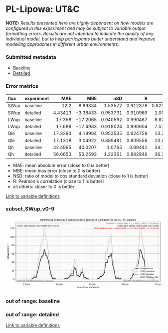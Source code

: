 # PL-Lipowa: UT&C

**NOTE:** *Results presented here are highly dependent on how models are configured in this experiment and may be subject to variable output formatting errors. Results are not intended to indicate the quality of any individual model, but to help participants better understand and improve modelling approaches in different urban environments.*

### Submitted metadata

- [Baseline](UT&C_PL-Lipowa_baseline_attrs.md)
- [Detailed](UT&C_PL-Lipowa_detailed_attrs.md)

### Error metrics

| flux   | experiment   |      MAE |       MBE |      nSD |        R |       5th |      95th |     RMSE |    cRMSE |     AMBE |     1-nSD |        1-R |   nSkewness |   nKurtosis |   Overlap |
|:-------|:-------------|---------:|----------:|---------:|---------:|----------:|----------:|---------:|---------:|---------:|----------:|-----------:|------------:|------------:|----------:|
| SWup   | baseline     | 12.2     |   8.89334 | 1.53572  | 0.912378 |  0.823368 | 35.0451   | 17.6103  | 0.745736 |  8.89334 | 0.535717  | 0.0876223  |   0.0186833 |    1.59876  |  0.227035 |
| SWup   | detailed     |  4.43413 |  -3.38433 | 0.953731 | 0.910969 |  1.00408  |  0.817733 |  9.10457 | 0.414686 |  3.38433 | 0.0462705 | 0.0890312  |   0.0210353 |    1.65635  |  0.127721 |
| LWup   | baseline     | 17.358   | -17.2065  | 0.940592 | 0.990467 |  8.82794  | 18.4374   | 19.2891  | 0.1465   | 17.2065  | 0.0594111 | 0.00953284 |   0.430298  |    1.22473  |  0.12844  |
| LWup   | detailed     | 17.686   | -17.4983  | 0.918024 | 0.990604 |  7.51658  | 21.7587   | 19.7758  | 0.154828 | 17.4983  | 0.0819792 | 0.00939611 |   0.394217  |    1.14121  |  0.130769 |
| Qle    | baseline     | 17.3293  |   4.19964 | 0.953535 | 0.624759 | 13.2598   |  7.55966  | 27.8706  | 0.847213 |  4.19964 | 0.0464651 | 0.375241   |   0.169021  |    0.29212  |  0.214706 |
| Qle    | detailed     | 17.1318  |   3.04922 | 0.889481 | 0.609556 | 13.4214   |  1.03167  | 27.5105  | 0.840714 |  3.04922 | 0.110519  | 0.390444   |   0.207615  |    0.127794 |  0.218501 |
| Qh     | baseline     | 42.4995  |  40.0207  | 1.0765   | 0.89441  | 34.1878   | 51.4279   | 51.4889  | 0.482895 | 40.0207  | 0.0765014 | 0.10559    |   0.182312  |    0.505957 |  0.447847 |
| Qh     | detailed     | 56.6653  |  55.2593  | 1.22361  | 0.882846 | 36.3534   | 87.9784   | 67.5936  | 0.580259 | 55.2593  | 0.223608  | 0.117154   |   0.235321  |    0.603071 |  0.480415 |

 - MAE: mean absolute error (close to 0 is better)
 - MBE: mean bias error (close to 0 is better)
 - NSD: ratio of model to obs standard deviation (close to 1 is better)
 - R: Pearson's correlation (close to 1 is better)
 - all others: closer to 0 is better

[Link to variable definitions](../modelattrs/variable_definitions.md)

### <a name="subset_swup_v0-9"></a>subset_SWup_v0-9
[![UT&C_PL-Lipowa_subset_SWup_v0-9.png](UT&C_PL-Lipowa_subset_SWup_v0-9.png)](UT&C_PL-Lipowa_subset_SWup_v0-9.png)

### out of range: baseline


### out of range: detailed



[Link to variable definitions](../modelattrs/variable_definitions.md)

